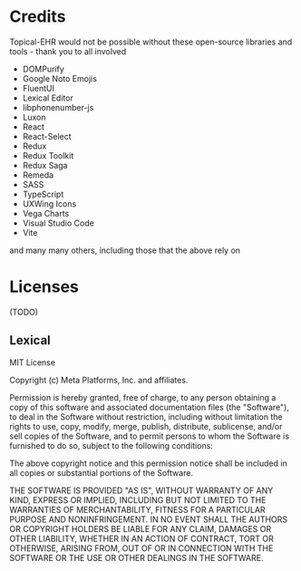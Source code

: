 # Credits

Topical-EHR would not be possible without these open-source libraries and tools - thank you to all involved

* DOMPurify
* Google Noto Emojis
* FluentUI
* Lexical Editor
* libphonenumber-js
* Luxon
* React
* React-Select
* Redux
* Redux Toolkit
* Redux Saga
* Remeda
* SASS
* TypeScript
* UXWing Icons
* Vega Charts
* Visual Studio Code
* Vite

and many many others, including those that the above rely on


# Licenses

(TODO)

## Lexical

MIT License

Copyright (c) Meta Platforms, Inc. and affiliates.

Permission is hereby granted, free of charge, to any person obtaining a copy
of this software and associated documentation files (the "Software"), to deal
in the Software without restriction, including without limitation the rights
to use, copy, modify, merge, publish, distribute, sublicense, and/or sell
copies of the Software, and to permit persons to whom the Software is
furnished to do so, subject to the following conditions:

The above copyright notice and this permission notice shall be included in all
copies or substantial portions of the Software.

THE SOFTWARE IS PROVIDED "AS IS", WITHOUT WARRANTY OF ANY KIND, EXPRESS OR
IMPLIED, INCLUDING BUT NOT LIMITED TO THE WARRANTIES OF MERCHANTABILITY,
FITNESS FOR A PARTICULAR PURPOSE AND NONINFRINGEMENT. IN NO EVENT SHALL THE
AUTHORS OR COPYRIGHT HOLDERS BE LIABLE FOR ANY CLAIM, DAMAGES OR OTHER
LIABILITY, WHETHER IN AN ACTION OF CONTRACT, TORT OR OTHERWISE, ARISING FROM,
OUT OF OR IN CONNECTION WITH THE SOFTWARE OR THE USE OR OTHER DEALINGS IN THE
SOFTWARE.

